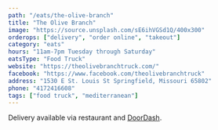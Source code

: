 ```yaml
---
path: "/eats/the-olive-branch"
title: "The Olive Branch"
image: "https://source.unsplash.com/sE6ihVGSd1Q/400x300"
orderops: ["delivery", "order online", "takeout"]
category: "eats"
hours: "11am-7pm Tuesday through Saturday"
eatsType: "Food Truck"
website: "https://theolivebranchtruck.com/"
facebook: "https://www.facebook.com/theolivebranchtruck"
address: "1530 E St. Louis St Springfield, Missouri 65802"
phone: "4172416608"
tags: ["food truck", "mediterranean"]
---
```


Delivery available via restaurant and [DoorDash](https://www.doordash.com/store/the-olive-branch-springfield-891080/en-US).
